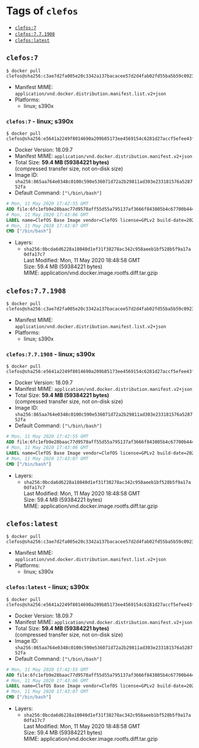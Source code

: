 <!-- THIS FILE IS GENERATED VIA './update-remote.sh' -->

# Tags of `clefos`

-	[`clefos:7`](#clefos7)
-	[`clefos:7.7.1908`](#clefos771908)
-	[`clefos:latest`](#clefoslatest)

## `clefos:7`

```console
$ docker pull clefos@sha256:c3ae7d2fa005e20c3342a137bacacee57d2d4fab02fd55ba5b59c0923ade43a7
```

-	Manifest MIME: `application/vnd.docker.distribution.manifest.list.v2+json`
-	Platforms:
	-	linux; s390x

### `clefos:7` - linux; s390x

```console
$ docker pull clefos@sha256:e5641a2249f8014690a209b85173ee4569154c6281d27accf5efee43fa545fb6
```

-	Docker Version: 18.09.7
-	Manifest MIME: `application/vnd.docker.distribution.manifest.v2+json`
-	Total Size: **59.4 MB (59384221 bytes)**  
	(compressed transfer size, not on-disk size)
-	Image ID: `sha256:865aa764e0348c0100c590e536071d72a2b29811ad303e233181576a528752fa`
-	Default Command: `["\/bin\/bash"]`

```dockerfile
# Mon, 11 May 2020 17:42:55 GMT
ADD file:6fc1efb9e28baac77d9578aff55d55a795137af3666f843805b4c67700b44469 in / 
# Mon, 11 May 2020 17:43:06 GMT
LABEL name=ClefOS Base Image vendor=ClefOS license=GPLv2 build-date=20200507
# Mon, 11 May 2020 17:43:07 GMT
CMD ["/bin/bash"]
```

-	Layers:
	-	`sha256:0bcda6d6228a18040d1ef31f38278ac342c958aeeb1bf528b5f9a17a0dfa17c7`  
		Last Modified: Mon, 11 May 2020 18:48:58 GMT  
		Size: 59.4 MB (59384221 bytes)  
		MIME: application/vnd.docker.image.rootfs.diff.tar.gzip

## `clefos:7.7.1908`

```console
$ docker pull clefos@sha256:c3ae7d2fa005e20c3342a137bacacee57d2d4fab02fd55ba5b59c0923ade43a7
```

-	Manifest MIME: `application/vnd.docker.distribution.manifest.list.v2+json`
-	Platforms:
	-	linux; s390x

### `clefos:7.7.1908` - linux; s390x

```console
$ docker pull clefos@sha256:e5641a2249f8014690a209b85173ee4569154c6281d27accf5efee43fa545fb6
```

-	Docker Version: 18.09.7
-	Manifest MIME: `application/vnd.docker.distribution.manifest.v2+json`
-	Total Size: **59.4 MB (59384221 bytes)**  
	(compressed transfer size, not on-disk size)
-	Image ID: `sha256:865aa764e0348c0100c590e536071d72a2b29811ad303e233181576a528752fa`
-	Default Command: `["\/bin\/bash"]`

```dockerfile
# Mon, 11 May 2020 17:42:55 GMT
ADD file:6fc1efb9e28baac77d9578aff55d55a795137af3666f843805b4c67700b44469 in / 
# Mon, 11 May 2020 17:43:06 GMT
LABEL name=ClefOS Base Image vendor=ClefOS license=GPLv2 build-date=20200507
# Mon, 11 May 2020 17:43:07 GMT
CMD ["/bin/bash"]
```

-	Layers:
	-	`sha256:0bcda6d6228a18040d1ef31f38278ac342c958aeeb1bf528b5f9a17a0dfa17c7`  
		Last Modified: Mon, 11 May 2020 18:48:58 GMT  
		Size: 59.4 MB (59384221 bytes)  
		MIME: application/vnd.docker.image.rootfs.diff.tar.gzip

## `clefos:latest`

```console
$ docker pull clefos@sha256:c3ae7d2fa005e20c3342a137bacacee57d2d4fab02fd55ba5b59c0923ade43a7
```

-	Manifest MIME: `application/vnd.docker.distribution.manifest.list.v2+json`
-	Platforms:
	-	linux; s390x

### `clefos:latest` - linux; s390x

```console
$ docker pull clefos@sha256:e5641a2249f8014690a209b85173ee4569154c6281d27accf5efee43fa545fb6
```

-	Docker Version: 18.09.7
-	Manifest MIME: `application/vnd.docker.distribution.manifest.v2+json`
-	Total Size: **59.4 MB (59384221 bytes)**  
	(compressed transfer size, not on-disk size)
-	Image ID: `sha256:865aa764e0348c0100c590e536071d72a2b29811ad303e233181576a528752fa`
-	Default Command: `["\/bin\/bash"]`

```dockerfile
# Mon, 11 May 2020 17:42:55 GMT
ADD file:6fc1efb9e28baac77d9578aff55d55a795137af3666f843805b4c67700b44469 in / 
# Mon, 11 May 2020 17:43:06 GMT
LABEL name=ClefOS Base Image vendor=ClefOS license=GPLv2 build-date=20200507
# Mon, 11 May 2020 17:43:07 GMT
CMD ["/bin/bash"]
```

-	Layers:
	-	`sha256:0bcda6d6228a18040d1ef31f38278ac342c958aeeb1bf528b5f9a17a0dfa17c7`  
		Last Modified: Mon, 11 May 2020 18:48:58 GMT  
		Size: 59.4 MB (59384221 bytes)  
		MIME: application/vnd.docker.image.rootfs.diff.tar.gzip
